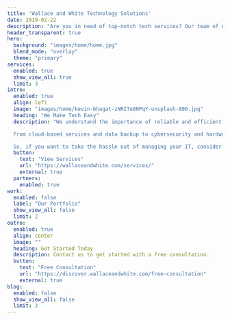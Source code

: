 ```yaml
---
title: 'Wallace and White Technology Solutions'
date: 2019-02-22
description: "Are you in need of top-notch tech services? Our team of experts is here to provide IT excellence across a wide range of industries. Take advantage of our expertise for a fraction of the cost of maintaining an in-house IT team."
header_transparent: true
hero:
  background: "images/home/home.jpg"
  blend_mode: "overlay"
  theme: "primary"
services:
  enabled: true
  show_view_all: true
  limit: 3
intro:
  enabled: true
  align: left
  image: "images/home/kevin-bhagat-zNRITe8NPqY-unsplash-800.jpg"
  heading: "We Make Tech Easy"
  description: "We understand the importance of reliable and efficient technology for businesses. That's why we offer a range of tech solutions designed to make IT easy for both business owners and end users.

  From cloud-based services and data backup to cybersecurity and hardware support, we've got you covered. Our team of skilled technicians is always on hand to provide fast and effective support, ensuring your business can stay up and running smoothly. Plus, our proactive approach to maintenance means we can often catch and fix problems before they occur, saving you time, money, and stress.

  So, if you want to take the hassle out of managing your IT, consider partnering with us as your trusted managed service provider."
  button:
    text: "View Services"
    url: "https://wallaceandwhite.com/services/"
    external: true
  partners:
    enabled: true
work:
  enabled: false
  label: "Our Portfolio"
  show_view_all: false
  limit: 2
outro:
  enabled: true
  align: center
  image: ""
  heading: Get Started Today
  description: Contact us to get started with a free consultation.
  button:
    text: "Free Consultation"
    url: "https://discover.wallaceandwhite.com/free-consultation"
    external: true
blog:
  enabled: false
  show_view_all: false
  limit: 3
---
```

